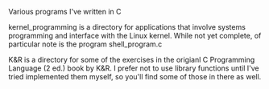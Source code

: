 Various programs I've written in C

kernel_programming is a directory for applications that involve systems programming and interface with the Linux kernel. While not yet complete, of particular note is the program shell\_program.c

K&R is a directory for some of the exercises in the origianl C Programming Language (2 ed.) book by K&R. I prefer not to use library functions until I've tried implemented them myself, so you'll find some of those in there as well.
